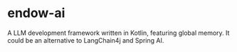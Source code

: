 # endow-ai

A LLM development framework written in Kotlin, featuring global memory. It could be an alternative to LangChain4j and Spring AI.
